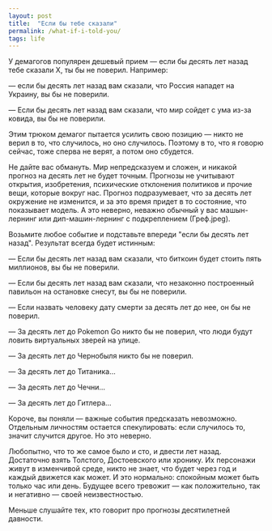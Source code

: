 ```yaml
---
layout: post
title:  "Если бы тебе сказали"
permalink: /what-if-i-told-you/
tags: life
---
```


У демагогов популярен дешевый прием — если бы десять лет назад тебе сказали X, ты бы не поверил. Например:

— если бы десять лет назад вам сказали, что Россия нападет на Украину, вы бы не поверили.

— Если бы десять лет назад вам сказали, что мир сойдет с ума из-за ковида, вы бы не поверили.

Этим трюком демагог пытается усилить свою позицию — никто не верил в то, что случилось, но оно случилось. Поэтому в то, что я говорю сейчас, тоже сперва не верят, а потом оно сбудется.

Не дайте вас обмануть. Мир непредсказуем и сложен, и никакой прогноз на десять лет не будет точным. Прогнозы не учитывают открытия, изобретения, психические отклонения политиков и прочие вещи, которые вокруг нас. Прогноз подразумевает, что за десять лет окружение не изменится, и за это время придет в то состояние, что показывает модель. А это неверно, неважно обычный у вас машын-лернинг или дип-машин-лернинг с подкреплением (Греф.jpeg).

Возьмите любое событие и подставьте впереди "если бы десять лет назад". Результат всегда будет истинным:

— Если бы десять лет назад вам сказали, что биткоин будет стоить пять миллионов, вы бы не поверили.

— Если бы десять лет назад вам сказали, что незаконно построенный павильон на остановке снесут, вы бы не поверили.

— Если назвать человеку дату смерти за десять лет до нее, он бы не поверил.

— За десять лет до Pokemon Go никто бы не поверил, что люди будут ловить виртуальных зверей на улице.

— За десять лет до Чернобыля никто бы не поверил.

— За десять лет до Титаника...

— За десять лет до Чечни...

— За десять лет до Гитлера...

Короче, вы поняли — важные события предсказать невозможно. Отдельным личностям остается спекулировать: если случилось то, значит случится другое. Но это неверно.

Любопытно, что то же самое было и сто, и двести лет назад. Достаточно взять Толстого, Достоевского или хронику. Их персонажи живут в изменчивой среде, никто не знает, что будет через год и каждый движется как может. И это нормально: спокойным может быть только час или день. Будущее всего тревожит — как положительно, так и негативно — своей неизвестностью.

Меньше слушайте тех, кто говорит про прогнозы десятилетней давности.
